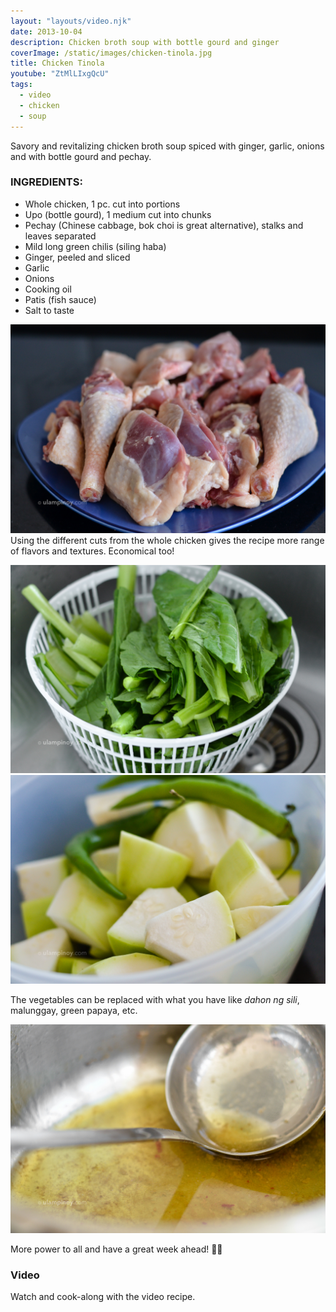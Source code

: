 ```yaml
---
layout: "layouts/video.njk"
date: 2013-10-04
description: Chicken broth soup with bottle gourd and ginger
coverImage: /static/images/chicken-tinola.jpg
title: Chicken Tinola
youtube: "ZtMlLIxgQcU"
tags:
  - video
  - chicken
  - soup
---
```


Savory and revitalizing chicken broth soup spiced with ginger, garlic, onions and with bottle gourd and pechay.

### INGREDIENTS:
* Whole chicken, 1 pc. cut into portions
* Upo (bottle gourd), 1 medium cut into chunks
* Pechay (Chinese cabbage, bok choi is great alternative), stalks and leaves separated
* Mild long green chilis (siling haba)
* Ginger, peeled and sliced
* Garlic
* Onions
* Cooking oil
* Patis (fish sauce)
* Salt to taste

![Fresh chicken cuts](/static/images/fresh-chicken-cuts.jpg)
Using the different cuts from the whole chicken gives the recipe more range of flavors and textures. Economical too!

![Fresh pechay](/static/images/fresh-pechay.jpg)
![Bottle gourd gives the broth a sublte sweetness](/static/images/upo-cuts.jpg)

The vegetables can be replaced with what you have like _dahon ng sili_, malunggay, green papaya, etc.

![It's in the broth](/static/images/chicken-broth-pot.jpg)

More power to all and have a great week ahead! 💪🏼

### Video
Watch and cook-along with the video recipe.
